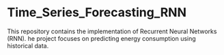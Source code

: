 # Time_Series_Forecasting_RNN
This repository contains the implementation of Recurrent Neural Networks (RNN). he project focuses on predicting energy consumption using historical data.
